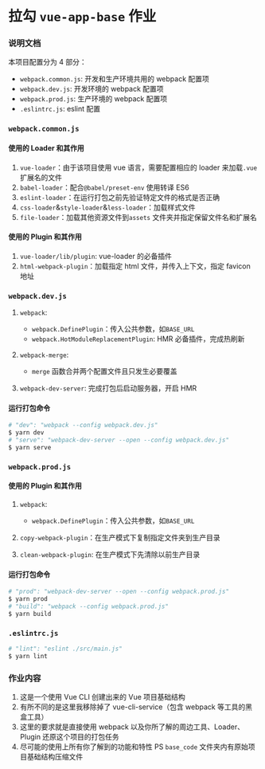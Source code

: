 # 拉勾 `vue-app-base` 作业

### 说明文档

本项目配置分为 4 部分：

- `webpack.common.js`: 开发和生产环境共用的 webpack 配置项
- `webpack.dev.js`: 开发环境的 webpack 配置项
- `webpack.prod.js`: 生产环境的 webpack 配置项
- `.eslintrc.js`: eslint 配置

### `webpack.common.js`

#### 使用的 Loader 和其作用

1. `vue-loader`：由于该项目使用 vue 语言，需要配置相应的 loader 来加载`.vue`扩展名的文件
2. `babel-loader`：配合`@babel/preset-env` 使用转译 ES6
3. `eslint-loader`：在运行打包之前先验证特定文件的格式是否正确
4. `css-loader`&`style-loader`&`less-loader`：加载样式文件
5. `file-loader`：加载其他资源文件到`assets` 文件夹并指定保留文件名和扩展名

#### 使用的 Plugin 和其作用

1. `vue-loader/lib/plugin`: vue-loader 的必备插件
2. `html-webpack-plugin`：加载指定 html 文件，并传入上下文，指定 favicon 地址

### `webpack.dev.js`

1. `webpack`:

   - `webpack.DefinePlugin`：传入公共参数，如`BASE_URL`
   - `webpack.HotModuleReplacementPlugin`: HMR 必备插件，完成热刷新

2. `webpack-merge`:

   - `merge` 函数合并两个配置文件且只发生必要覆盖

3. `webpack-dev-server`: 完成打包后启动服务器，开启 HMR

#### 运行打包命令

```bash
# "dev": "webpack --config webpack.dev.js"
$ yarn dev
# "serve": "webpack-dev-server --open --config webpack.dev.js"
$ yarn serve
```

### `webpack.prod.js`

#### 使用的 Plugin 和其作用

1. `webpack`:

   - `webpack.DefinePlugin`：传入公共参数，如`BASE_URL`

2. `copy-webpack-plugin`：在生产模式下复制指定文件夹到生产目录
3. `clean-webpack-plugin`: 在生产模式下先清除以前生产目录

#### 运行打包命令

```bash
# "prod": "webpack-dev-server --open --config webpack.prod.js"
$ yarn prod
# "build": "webpack --config webpack.prod.js"
$ yarn build
```

### `.eslintrc.js`

```bash
# "lint": "eslint ./src/main.js"
$ yarn lint
```

### 作业内容

1. 这是一个使用 Vue CLI 创建出来的 Vue 项目基础结构
2. 有所不同的是这里我移除掉了 vue-cli-service（包含 webpack 等工具的黑盒工具）
3. 这里的要求就是直接使用 webpack 以及你所了解的周边工具、Loader、Plugin 还原这个项目的打包任务
4. 尽可能的使用上所有你了解到的功能和特性
   PS `base_code` 文件夹内有原始项目基础结构压缩文件
